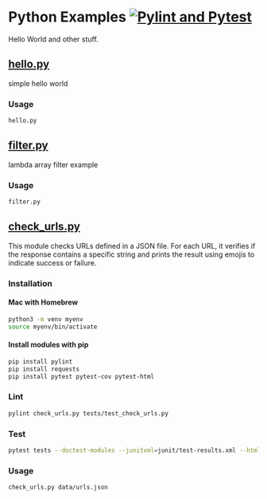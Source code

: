 # Python Examples [![Pylint and Pytest](https://github.com/hofiorg/python_examples/actions/workflows/pylint.yml/badge.svg)](https://github.com/hofiorg/python_examples/actions/workflows/pylint.yml)

Hello World and other stuff.

## [hello.py](./hello.py)

simple hello world

### Usage

```sh
hello.py
```

## [filter.py](./filter.py)

lambda array filter example

### Usage

```sh
filter.py
```

## [check_urls.py](./check_urls.py)

This module checks URLs defined in a JSON file. For each URL, it verifies if the response
contains a specific string and prints the result using emojis to indicate success or failure.

### Installation

#### Mac with Homebrew

```sh
python3 -m venv myenv
source myenv/bin/activate
```

#### Install modules with pip

```sh
pip install pylint
pip install requests
pip install pytest pytest-cov pytest-html
```

### Lint

```sh
pylint check_urls.py tests/test_check_urls.py
```

### Test

```sh
pytest tests --doctest-modules --junitxml=junit/test-results.xml --html=junit/test-results.html
```

### Usage

```sh
check_urls.py data/urls.json
```
